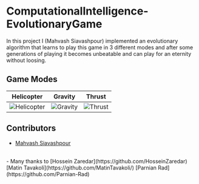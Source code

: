 # ComputationalIntelligence-EvolutionaryGame
In this project I (Mahvash Siavashpour) implemented an evolutionary algorithm that learns to play this game in 3 different modes and after some generations of playing it becomes unbeatable and can play for an eternity without loosing.


## Game Modes
Helicopter             |  Gravity          |  Thrust
:-------------------------:|:-------------------------:|:-------------------------:
![Helicopter](https://github.com/HosseinZaredar/EvolutionaryGames/blob/main/screenshots/helicopter.png?raw=true)  |  ![Gravity](https://github.com/HosseinZaredar/EvolutionaryGames/blob/main/screenshots/gravity.png?raw=true) | ![Thrust](https://github.com/HosseinZaredar/EvolutionaryGames/blob/main/screenshots/thrust.png?raw=true)

## Contributors
- [Mahvash Siavashpour](https://github.com/mahvash-siavashpour)
<br>
- Many thanks to [Hossein Zaredar](https://github.com/HosseinZaredar) [Matin Tavakoli](https://github.com/MatinTavakoli/) [Parnian Rad](https://github.com/Parnian-Rad)

